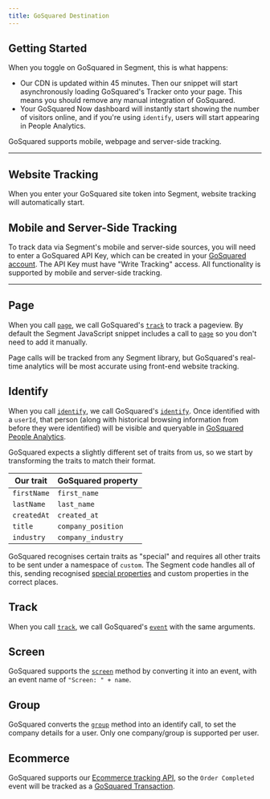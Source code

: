 ```yaml
---
title: GoSquared Destination
---
```


## Getting Started

When you toggle on GoSquared in Segment, this is what happens:

- Our CDN is updated within 45 minutes. Then our snippet will start asynchronously loading GoSquared's Tracker onto your page. This means you should remove any manual integration of GoSquared.
- Your GoSquared Now dashboard will instantly start showing the number of visitors online, and if you're using `identify`, users will start appearing in People Analytics.

GoSquared supports mobile, webpage and server-side tracking.

- - -

## Website Tracking

When you enter your GoSquared site token into Segment, website tracking will automatically start.

## Mobile and Server-Side Tracking

To track data via Segment's mobile and server-side sources, you will need to enter a GoSquared API Key, which can be created in your [GoSquared account](https://www.gosquared.com/settings/api). The API Key must have "Write Tracking" access. All functionality is supported by mobile and server-side tracking.

- - -

## Page

When you call [`page`](/docs/spec/page/), we call GoSquared's [`track`](https://www.gosquared.com/docs/tracking/api/js#pageviews) to track a pageview. By default the Segment JavaScript snippet includes a call to [`page`](/docs/spec/page/) so you don't need to add it manually.

Page calls will be tracked from any Segment library, but GoSquared's real-time analytics will be most accurate using front-end website tracking.


## Identify

When you call [`identify`](/docs/spec/identify/), we call GoSquared's [`identify`](https://www.gosquared.com/docs/tracking/api/js#identify). Once identified with a `userId`, that person (along with historical browsing information from before they were identified) will be visible and queryable in [GoSquared People Analytics](https://www.gosquared.com/software/people).

GoSquared expects a slightly different set of traits from us, so we start by transforming the traits to match their format.

| Our trait   | GoSquared property |
|-------------|--------------------|
| `firstName` | `first_name`       |
| `lastName`  | `last_name`        |
| `createdAt` | `created_at`       |
| `title`     | `company_position` |
| `industry`  | `company_industry` |

GoSquared recognises certain traits as "special" and requires all other traits to be sent under a namespace of `custom`. The Segment code handles all of this, sending recognised [special properties](https://www.gosquared.com/docs/tracking/api/js#properties) and custom properties in the correct places.

## Track

When you call [`track`](/docs/spec/track/), we call GoSquared's [`event`](https://www.gosquared.com/docs/tracking/api/js#events) with the same arguments.


## Screen

GoSquared supports the [`screen`](/docs/spec/screen/) method by converting it into an event, with an event name of `"Screen: " + name`.

## Group

GoSquared converts the [`group`](/docs/spec/group/) method into an identify call, to set the company details for a user. Only one company/group is supported per user.

## Ecommerce

GoSquared supports our [Ecommerce tracking API](/docs/spec/ecommerce/v2/#order-completed), so the `Order Completed` event will be tracked as a [GoSquared Transaction](https://www.gosquared.com/docs/tracking/api/js#transactions).
